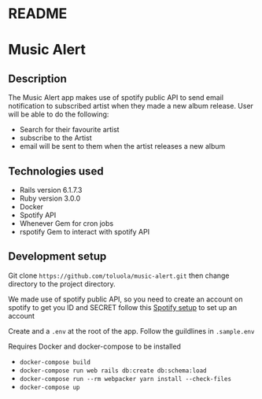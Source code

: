 # README

# Music Alert

## Description

The Music Alert app makes use of spotify public API to send email notification to subscribed artist when they made a new album release.
User will be able to do the following:
- Search for their favourite artist
- subscribe to the Artist
- email will be sent to them when the artist releases a new album

## Technologies used
- Rails version 6.1.7.3
- Ruby version 3.0.0
- Docker
- Spotify API
- Whenever Gem for cron jobs
- rspotify Gem to interact with spotify API

## Development setup

Git clone `https://github.com/toluola/music-alert.git` then change directory to the project directory.

We made use of spotify public API, so you need to create an account on spotify to get you ID and SECRET
follow this [Spotify setup](https://developer.spotify.com/documentation/web-api/tutorials/getting-started#request-an-access-token) to set up an account

Create and a `.env` at the root of the app. Follow the guildlines in `.sample.env`

Requires Docker and docker-compose to be installed

- `docker-compose build`
- `docker-compose run web rails db:create db:schema:load`
- `docker-compose run --rm webpacker yarn install --check-files`
- `docker-compose up`











